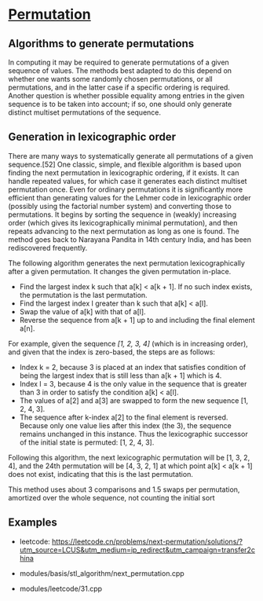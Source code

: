 # [Permutation](https://en.wikipedia.org/wiki/Permutation#Algorithms_to_generate_permutations)

## Algorithms to generate permutations

In computing it may be required to generate permutations of a given sequence of values. The methods best adapted to do this depend on whether one wants some randomly chosen permutations, or all permutations, and in the latter case if a specific ordering is required. Another question is whether possible equality among entries in the given sequence is to be taken into account; if so, one should only generate distinct multiset permutations of the sequence.

## Generation in lexicographic order
There are many ways to systematically generate all permutations of a given sequence.[52] One classic, simple, and flexible algorithm is based upon finding the next permutation in lexicographic ordering, if it exists. It can handle repeated values, for which case it generates each distinct multiset permutation once. Even for ordinary permutations it is significantly more efficient than generating values for the Lehmer code in lexicographic order (possibly using the factorial number system) and converting those to permutations. It begins by sorting the sequence in (weakly) increasing order (which gives its lexicographically minimal permutation), and then repeats advancing to the next permutation as long as one is found. The method goes back to Narayana Pandita in 14th century India, and has been rediscovered frequently.

The following algorithm generates the next permutation lexicographically after a given permutation. It changes the given permutation in-place.

- Find the largest index k such that a[k] < a[k + 1]. If no such index exists, the permutation is the last permutation.
- Find the largest index l greater than k such that a[k] < a[l].
- Swap the value of a[k] with that of a[l].
- Reverse the sequence from a[k + 1] up to and including the final element a[n].

For example, given the sequence _[1, 2, 3, 4]_ (which is in increasing order), and given that the index is zero-based, the steps are as follows:

- Index k = 2, because 3 is placed at an index that satisfies condition of being the largest index that is still less than a[k + 1] which is 4.
- Index l = 3, because 4 is the only value in the sequence that is greater than 3 in order to satisfy the condition a[k] < a[l].
- The values of a[2] and a[3] are swapped to form the new sequence [1, 2, 4, 3].
- The sequence after k-index a[2] to the final element is reversed. Because only one value lies after this index (the 3), the sequence remains unchanged in this instance. Thus the lexicographic successor of the initial state is permuted: [1, 2, 4, 3].

Following this algorithm, the next lexicographic permutation will be [1, 3, 2, 4], and the 24th permutation will be [4, 3, 2, 1] at which point a[k] < a[k + 1] does not exist, indicating that this is the last permutation.

This method uses about 3 comparisons and 1.5 swaps per permutation, amortized over the whole sequence, not counting the initial sort

## Examples

- leetcode: https://leetcode.cn/problems/next-permutation/solutions/?utm_source=LCUS&utm_medium=ip_redirect&utm_campaign=transfer2china

- modules/basis/stl_algorithm/next_permutation.cpp
- modules/leetcode/31.cpp
